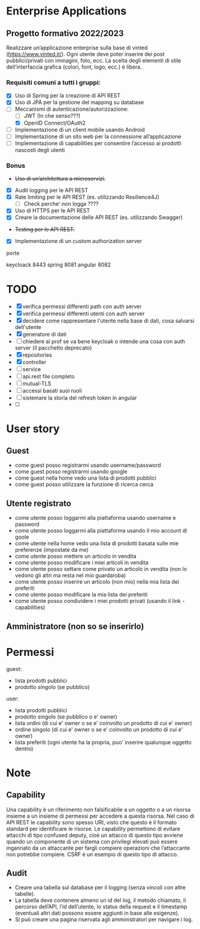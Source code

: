 # Enterprise Applications

## Progetto formativo 2022/2023

Realizzare un’applicazione enterprise sulla base di vinted (https://www.vinted.it/). Ogni utente deve poter inserire dei
post pubblici/privati con immagini, foto, ecc. La scelta degli elementi di stile dell’interfaccia grafica (colori, font,
logo, ecc.) è libera.

### Requisiti comuni a tutti i gruppi:

- [X] Uso di Spring per la creazione di API REST
- [X] Uso di JPA per la gestione del mapping su database
- [ ] Meccanismi di autenticazione/autorizzazione:
    - [ ] JWT (In che senso???)
    - [X] OpenID Connect/OAuth2 
- [ ] Implementazione di un client mobile usando Android
- [ ] Implementazione di un sito web per la connessione all’applicazione
- [ ] Implementazione di capabilities per consentire l’accesso ai prodotti nascosti degli utenti

### Bonus

- ~~Uso di un’architettura a microservizi.~~
- [X] Audit logging per le API REST
- [X] Rate limiting per le API REST (es. utilizzando Resilience4J)
  - [ ] Check perche' non logga ????
- [X] Uso di HTTPS per le API REST
- [X] Creare la documentazione delle API REST (es. utilizzando Swagger)
- ~~Testing per le API REST.~~
- [X] Implementazione di un custom authorization server


porte

keycloack 8443
spring 8081
angular 8082

# TODO

- [X] verifica permessi differenti path con auth server
- [X] verifica permessi differenti utenti con auth server
- [X] decidere come rappresentare l'utente nella base di dati, cosa salvarsi dell'utente
- [X] generatore di dati
- [ ] chiedere al prof se va bene keycloak o intende una cosa con auth server (il pacchetto deprecato)
- [X] repositories
- [X] controller
- [ ] service
- [ ] api.rest file completo
- [ ] mutual-TLS
- [ ] accessi basati suoi ruoli
- [ ] sistemare la storia del refresh token in angular
- [ ] 

# User story

## Guest

- come guest posso registrarmi usando username/password
- come guest posso registrarmi usando google
- come guest nella home vedo una lista di prodotti pubblici
- come guest posso utilizzare la funzione di ricerca cerca

## Utente registrato

- come utente posso loggarmi alla piattaforma usando username e password
- come utente posso loggarmi alla piattaforma usando il mio account di goole
- come utente nella home vedo una lista di prodotti basata sulle mie preferenze (impostate da me)
- come utente posso mettere un articolo in vendita
- come utente posso modificare i miei articoli in vendita
- come utente posso settare come privato un articolo in vendita (non lo vedono gli altri ma resta nel mio guardaroba)
- come utente posso inserire un articolo (non mio) nella mia lista dei preferiti
- come utente posso modificare la mia lista dei preferiti
- come utente posso condividere i miei prodotti privati (usando il link - capabilities)

## Amministratore (non so se inserirlo)

# Permessi

guest:

- lista prodotti pubblici
- prodotto singolo (se pubblico)

user:

- lista prodotti pubblici
- prodotto singolo (se pubblico o e' owner)
- lista ordini (di cui e' owner o se e' coinvolto un prodotto di cui e' owner)
- ordine singolo (di cui e' owner o se e' coinvolto un prodotto di cui e' owner)
- lista preferiti (ogni utente ha la propria, puo' inserire qualunque oggetto dentro)



# Note

## Capability
Una capability è un riferimento non falsificabile a un oggetto o a un risorsa insieme a un insieme di permessi per accedere a questa risorsa.
Nel caso di API REST le capability sono spesso URI, visto che questo è il formato standard per identificare le risorse. 
Le capability permettono di evitare attacchi di tipo confused deputy, cioè un attacco di questo tipo avviene quando un componente di un sistema con privilegi elevati può essere ingannato da un attaccante per fargli compiere operazioni che l’attaccante non potrebbe compiere. CSRF è un esempio di questo tipo di attacco. 

## Audit

- Creare una tabella sul database per il logging (senza vincoli con altre tabelle).
- La tabella deve contenere almeno un id del log, il metodo chiamato, il percorso dell’API, l’id dell’utente, lo status della request e il timestamp (eventuali altri dati possono essere aggiunti in base alle esigenze).
- Si può creare una pagina riservata agli amministratori per navigare i log.
